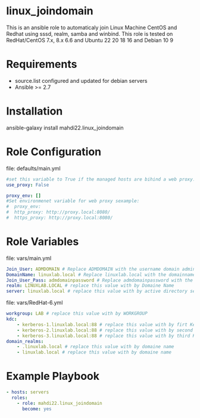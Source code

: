 <h1>linux_joindomain</h1>
This is an ansible role to automaticaly join Linux Machine CentOS and Redhat using sssd, realm, samba and winbind. This role is tested on RedHat/CentOS 7.x, 8.x 6.6 and Ubuntu 22 20 18 16 and Debian 10 9

# Requirements

- source.list configured and updated for debian servers
- Ansible >= 2.7

# Installation

ansible-galaxy install mahdi22.linux_joindomain

# Role Configuration

file: defaults/main.yml
```yaml
#set this variable to True if the managed hosts are bihind a web proxy... default False
use_proxy: False
```
```yaml
proxy_env: []
#Set environmenet variable for web proxy sexample:
#  proxy_env:
#  http_proxy: http://proxy.local:8080/
#  https_proxy: http://proxy.local:8080/
```

# Role Variables

file: vars/main.yml
```yaml
Join_User: ADMDOMAIN # Replace ADMDOMAIN with the username domain admin
DomainName: linuxlab.local # Replace linuxlab.local with the domainname
Join_User_Pass: admdomainpassword # Replace admdomainpassword with the username domain admin password
realm: LINUXLAB.LOCAL # replace this value with by Domaine Name
server: linuxlab.local # replace this value with by active directory server
```
file: vars/RedHat-6.yml
```yaml
workgroup: LAB # replace this value with by WORKGROUP
kdc:
    - kerberos-1.linuxlab.local:88 # replace this value with by firt Kerberos server name
    - kerberos-2.linuxlab.local:88 # replace this value with by second Kerberos server name
    - kerberos-3.linuxlab.local:88 # replace this value with by third Kerberos server name
domain_realms:
    - .linuxlab.local # replace this value with by domaine name
    - linuxlab.local # replace this value with by domaine name
```
    
 # Example Playbook
```yaml
- hosts: servers
  roles:
    - role: mahdi22.linux_joindomain
      become: yes
```

